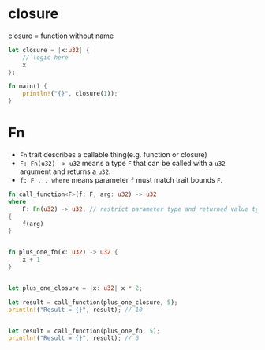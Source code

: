 # closure

closure = function without name

```rs
let closure = |x:u32| {
    // logic here
    x
};

fn main() {
    println!("{}", closure(1));
}
```

# Fn

- `Fn` trait describes a callable thing(e.g. function or closure)
- `F: Fn(u32) -> u32` means a type `F` that can be called with a `u32` argument and returns a `u32`.
- `f: F ... where` means parameter `f` must match trait bounds `F`.

```rs
fn call_function<F>(f: F, arg: u32) -> u32
where
    F: Fn(u32) -> u32, // restrict parameter type and returned value type
{
    f(arg)
}


fn plus_one_fn(x: u32) -> u32 {
    x + 1
}


let plus_one_closure = |x: u32| x * 2;

let result = call_function(plus_one_closure, 5);
println!("Result = {}", result); // 10


let result = call_function(plus_one_fn, 5);
println!("Result = {}", result); // 6
```
